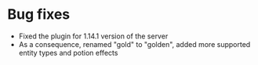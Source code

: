# Bug fixes
* Fixed the plugin for 1.14.1 version of the server
* As a consequence, renamed "gold" to "golden", added more supported entity types and potion effects
